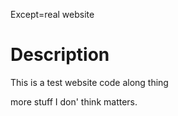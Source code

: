 Except=real website

# Description

This is a test website code along thing

more stuff I don' think matters. 
